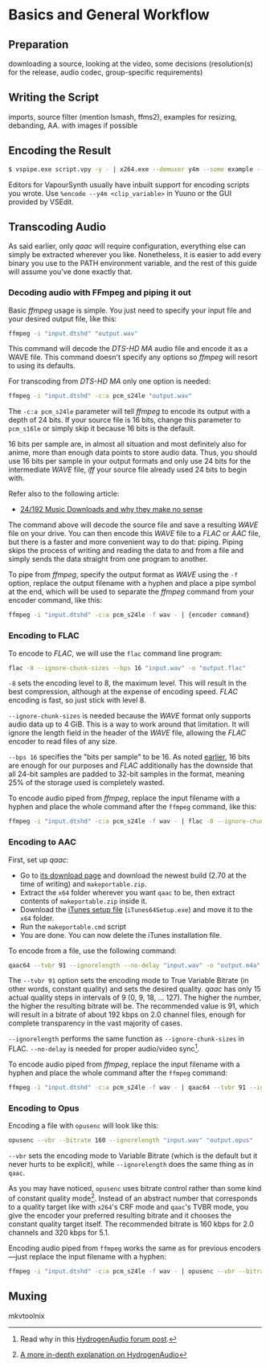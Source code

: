# Basics and General Workflow

## Preparation

downloading a source, looking at the video, some decisions
(resolution(s) for the release, audio codec, group-specific
requirements)


## Writing the Script

imports, source filter (mention lsmash, ffms2), examples for resizing,
debanding, AA. with images if possible


## Encoding the Result

```sh
$ vspipe.exe script.vpy -y - | x264.exe --demuxer y4m --some example --parameters here --output video.264 -
```

Editors for VapourSynth usually have inbuilt support for encoding
scripts you wrote. Use `%encode --y4m <clip_variable>` in Yuuno or the GUI
provided by VSEdit.


## Transcoding Audio

As said earlier, only *qaac* will require configuration,
everything else can simply be extracted wherever you like.
Nonetheless, it is easier to add every binary you use to the PATH environment variable,
and the rest of this guide will assume you've done exactly that.


### Decoding audio with FFmpeg and piping it out

Basic *ffmpeg* usage is simple.
You just need to specify your input file and your desired output file, like this:

```sh
ffmpeg -i "input.dtshd" "output.wav"
```

This command will decode the *DTS-HD MA* audio file and encode it as a WAVE file.
This command doesn't specify any options so *ffmpeg* will resort to using its defaults.

For transcoding from *DTS-HD MA*
only one option is needed:

```sh
ffmpeg -i "input.dtshd" -c:a pcm_s24le "output.wav"
```

The `-c:a pcm_s24le` parameter will tell *ffmpeg* to encode its output with a depth of 24 bits.
If your source file is 16 bits,
change this parameter to `pcm_s16le` or simply skip it
because 16 bits is the default.

<a name="16bps"></a>
<div class="info box"><div>

16 bits per sample are,
in almost all situation and most definitely also for anime,
more than enough data points to store audio data.
Thus, you should use 16 bits per sample in your output formats
and only use 24 bits for the intermediate *WAVE* file,
*iff* your source file already used 24 bits to begin with.

Refer also to the following article:
- [24/192 Music Downloads and why they make no sense][24/192-music]

[24/192-music]: https://people.xiph.org/~xiphmont/demo/neil-young.html

</div></div>

The command above will decode the source file
and save a resulting *WAVE* file on your drive.
You can then encode this *WAVE* file to a *FLAC* or *AAC* file,
but there is a faster and more convenient way to do that: piping.
Piping skips the process of writing
and reading the data to and from a file
and simply sends the data straight from one program to another.

To pipe from *ffmpeg*, specify the output format as *WAVE* using the `-f` option,
replace the output filename with a hyphen and place a pipe symbol at the end,
which will be used to separate the *ffmpeg* command from your encoder command,
like this:

```sh
ffmpeg -i "input.dtshd" -c:a pcm_s24le -f wav - | {encoder command}
```


### Encoding to FLAC

To encode to *FLAC*, we will use the `flac` command line program:

```sh
flac -8 --ignore-chunk-sizes --bps 16 "input.wav" -o "output.flac"
```

`-8` sets the encoding level to 8, the maximum level.
This will result in the best compression,
although at the expense of encoding speed.
*FLAC* encoding is fast, so just stick with level 8.

`--ignore-chunk-sizes` is needed
because the *WAVE* format only supports audio data up to 4 GiB.
This is a way to work around that limitation.
It will ignore the length field in the header of the *WAVE* file,
allowing the *FLAC* encoder to read files of any size.

`--bps 16` specifies the "bits per sample" to be 16.
As noted [earlier](#16bps),
16 bits are enough for our purposes
and *FLAC* additionally has the downside
that all 24-bit samples are padded to 32-bit samples in the format,
meaning 25% of the storage used is completely wasted.

To encode audio piped from *ffmpeg*,
replace the input filename with a hyphen
and place the whole command after the `ffmpeg` command,
like this:

```sh
ffmpeg -i "input.dtshd" -c:a pcm_s24le -f wav - | flac -8 --ignore-chunk-sizes --bps 16 - -o "output.flac"
```


### Encoding to AAC

First, set up *qaac*:

* Go to [its download page][qaac] and download the newest build
  (2.70 at the time of writing) and `makeportable.zip`.
* Extract the `x64` folder wherever you want `qaac` to be,
  then extract contents of `makeportable.zip` inside it.
* Download the [iTunes setup file][itunes] (`iTunes64Setup.exe`)
  and move it to the `x64` folder.
* Run the `makeportable.cmd` script
* You are done.
  You can now delete the iTunes installation file.

To encode from a file, use the following command:

```sh
qaac64 --tvbr 91 --ignorelength --no-delay "input.wav" -o "output.m4a"
```

The `--tvbr 91` option sets the encoding mode to True Variable Bitrate
(in other words, constant quality)
and sets the desired quality.
*qaac* has only 15 actual quality steps in intervals of 9 (0, 9, 18, ... 127).
The higher the number, the higher the resulting bitrate will be.
The recommended value is 91, which will result in a bitrate
of about 192 kbps on 2.0 channel files,
enough for complete transparency in the vast majority of cases.

`--ignorelength` performs the same function as `--ignore-chunk-sizes` in FLAC.
`--no-delay` is needed for proper audio/video sync[^1].

To encode audio piped from *ffmpeg*,
replace the input filename with a hyphen
and place the whole command after the `ffmpeg` command:

```sh
ffmpeg -i "input.dtshd" -c:a pcm_s24le -f wav - | qaac64 --tvbr 91 --ignorelength --no-delay - -o "output.m4a"
```

[itunes]: https://secure-appldnld.apple.com/itunes12/001-37026-20200915-5CBD39A0-F7A0-11EA-BB8F-8EB5DD073FF6/iTunes64Setup.exe
[qaac]: https://sites.google.com/site/qaacpage/cabinet
[^1]: Read why in this [HydrogenAudio forum post](https://hydrogenaud.io/index.php/topic,85135.msg921707.html#msg921707).


### Encoding to Opus

Encoding a file with `opusenc` will look like this:

```sh
opusenc --vbr --bitrate 160 --ignorelength "input.wav" "output.opus"
```

`--vbr` sets the encoding mode to Variable Bitrate (which is the default but it
never hurts to be explicit),
while `--ignorelength` does the same thing as in `qaac`.

As you may have noticed,
`opusenc` uses bitrate control
rather than some kind of constant quality mode[^2].
Instead of an abstract number that corresponds to a quality target
like with `x264`'s CRF mode and `qaac`'s TVBR mode,
you give the encoder your preferred resulting bitrate and it chooses the constant quality target itself.
The recommended bitrate is 160 kbps for 2.0 channels
and 320 kbps for 5.1.

Encoding audio piped from `ffmpeg` works the same as for previous encoders—just replace the input filename with a hyphen:

```sh
ffmpeg -i "input.dtshd" -c:a pcm_s24le -f wav - | opusenc --vbr --bitrate 160 --ignorelength - "output.opus"
```

[^2]: [A more in-depth explanation on HydrogenAudio](https://wiki.hydrogenaud.io/index.php?title=Opus#Characteristics)


## Muxing

mkvtoolnix
